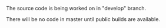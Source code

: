 The source code is being worked on in "develop" branch. 

There will be no code in master until public builds are available.